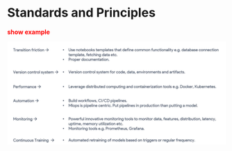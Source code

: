 # Standards and Principles
<span style="color:red">**show example**</span>

![sp](./imgs/mlops_standards.png)
